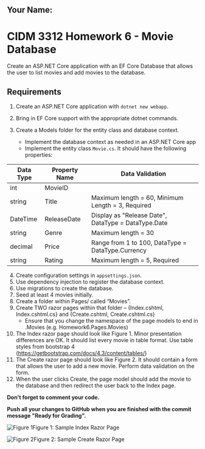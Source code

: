 ## Your Name:

# CIDM 3312 Homework 6 - Movie Database
Create an ASP.NET Core application with an EF Core Database that allows the user to list movies and add movies to the database.

## Requirements
1. Create an ASP.NET Core application with `dotnet new webapp`.
2. Bring in EF Core support with the appropriate dotnet commands.
3. Create a Models folder for the entity class and database context.

      * Implement the database context as needed in an ASP.NET Core app
      * Implement the entity class `Movie.cs`. It should have the following properties:
  
  | Data Type     | Property Name | Data Validation |
  | ------------- | ------------- | --------------- |
  | int           | MovieID       |  |
  | string        | Title         | Maximum length = 60, Minimum Length = 3, Required |
  | DateTime      | ReleaseDate   | Display as "Release Date", DataType = DataType.Date |
  | string        | Genre         | Maximum length = 30 |
  | decimal       | Price         | Range from 1 to 100, DataType = DataType.Currency |
  | string        | Rating        | Maximum length = 5, Required |

4. Create configuration settings in `appsettings.json`.
5. Use dependency injection to register the database context.
6. Use migrations to create the database.
7. Seed at least 4 movies initially.
8. Create a folder within Pages/ called “Movies”.
9. Create TWO razor pages within that folder – {Index.cshtml, Index.cshtml.cs} and {Create.cshtml, Create.cshtml.cs}
     * Ensure that you change the namespace of the page models to end in .Movies (e.g. Homework6.Pages.Movies)
10. The Index razor page should look like Figure 1. Minor presentation differences are OK. It should list every movie in table format. Use table styles from bootstrap 4 (https://getbootstrap.com/docs/4.3/content/tables/)
11. The Create razor page should look like Figure 2. It should contain a form that allows the user to add a new movie. Perform data validation on the form.
12. When the user clicks Create, the page model should add the movie to the database and then redirect the user back to the Index page.


**Don't forget to comment your code.**


**Push all your changes to GitHub when you are finished with the commit message "Ready for Grading".**


![Figure 1](https://i.imgur.com/jEkd9RL.png)Figure 1: Sample Index Razor Page


![Figure 2](https://i.imgur.com/sxX2C8z.png)Figure 2: Sample Create Razor Page

